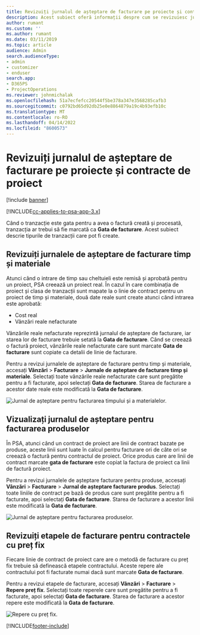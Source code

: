 ```yaml
---
title: Revizuiți jurnalul de așteptare de facturare pe proiecte și contracte de proiect
description: Acest subiect oferă informații despre cum se revizuiesc jurnalele de așteptare de timp, cheltuieli și produs și cum se marchează ca fiind pregătite pentru facturare.
author: rumant
ms.custom: ''
ms.author: rumant
ms.date: 03/11/2019
ms.topic: article
audience: Admin
search.audienceType:
- admin
- customizer
- enduser
search.app:
- D365PS
- ProjectOperations
ms.reviewer: johnmichalak
ms.openlocfilehash: 51a7ecfefcc20544f5be378a347e3568285cafb3
ms.sourcegitcommit: c0792bd65d92db25e0e8864879a19c4b93efb10c
ms.translationtype: MT
ms.contentlocale: ro-RO
ms.lasthandoff: 04/14/2022
ms.locfileid: "8600573"
---
```

# <a name="review-the-invoicing-backlog-on-projects-and-project-contracts"></a>Revizuiți jurnalul de așteptare de facturare pe proiecte și contracte de proiect

[!include [banner](../includes/psa-now-project-operations.md)]

[!INCLUDE[cc-applies-to-psa-app-3.x](../includes/cc-applies-to-psa-app-3x.md)]

Când o tranzacție este gata pentru a avea o factură creată și procesată, tranzacția ar trebui să fie marcată ca **Gata de facturare**. Acest subiect descrie tipurile de tranzacții care pot fi create.

## <a name="review-the-time-and-material-billing-backlog"></a>Revizuiți jurnalele de așteptare de facturare timp și materiale

Atunci când o intrare de timp sau cheltuieli este remisă și aprobată pentru un proiect, PSA creează un proiect real. În cazul în care combinația de proiect și clasa de tranzacții sunt mapate la o linie de contract pentru un proiect de timp și materiale, două date reale sunt create atunci când intrarea este aprobată:

- Cost real 
- Vânzări reale nefacturate

Vânzările reale nefacturate reprezintă jurnalul de așteptare de facturare, iar starea lor de facturare trebuie setată la **Gata de facturare**. Când se creează o factură proiect, vânzările reale nefacturate care sunt marcate **Gata de facturare** sunt copiate ca detalii de linie de facturare.

Pentru a revizui jurnalele de așteptare de facturare pentru timp și materiale, accesați **Vânzări** \> **Facturare** \> **Jurnale de așteptare de facturare timp și materiale**. Selectați toate vânzările reale nefacturate care sunt pregătite pentru a fi facturate, apoi selectați **Gata de facturare**. Starea de facturare a acestor date reale este modificată la **Gata de facturare**.

![Jurnal de așteptare pentru facturarea timpului și a materialelor.](media/TMBacklog.png)

## <a name="review-the-product-billing-backlog"></a>Vizualizați jurnalul de așteptare pentru facturarea produselor

În PSA, atunci când un contract de proiect are linii de contract bazate pe produse, aceste linii sunt luate în calcul pentru facturare ori de câte ori se creează o factură pentru contractul de proiect. Orice produs care are linii de contract marcate **gata de facturare** este copiat la factura de proiect ca linii de factură proiect.

Pentru a revizui jurnalele de așteptare facturare pentru produse, accesați **Vânzări** \> **Facturare** \> **Jurnal de așteptare facturare produs**. Selectați toate liniile de contract pe bază de produs care sunt pregătite pentru a fi facturate, apoi selectați **Gata de facturare**. Starea de facturare a acestor linii este modificată la **Gata de facturare**.

![Jurnal de așteptare pentru facturarea produselor.](media/ProductBacklog.png)

## <a name="review-billing-milestones-on-fixed-price-contracts"></a>Revizuiți etapele de facturare pentru contractele cu preț fix

Fiecare linie de contract de proiect care are o metodă de facturare cu preț fix trebuie să definească etapele contractului. Aceste repere ale contractului pot fi facturate numai dacă sunt marcate **Gata de facturare**. 

Pentru a revizui etapele de facturare, accesați **Vânzări** \> **Facturare** \> **Repere preț fix**. Selectați toate reperele care sunt pregătite pentru a fi facturate, apoi selectați **Gata de facturare**. Starea de facturare a acestor repere este modificată la **Gata de facturare**.

![Repere cu preț fix.](media/FPBacklog.png)


[!INCLUDE[footer-include](../includes/footer-banner.md)]
